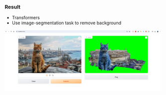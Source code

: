 ### Result
* Transformers
* Use image-segmentation task to remove background

<img src='result.png' />
